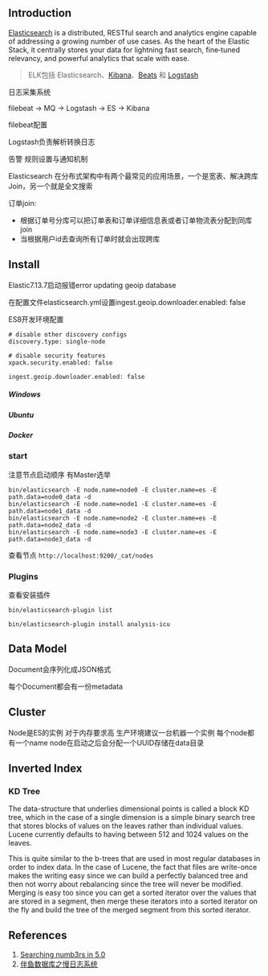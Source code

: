 ## Introduction

[Elasticsearch](https://www.elastic.co/cn/elasticsearch) is a distributed, RESTful search and analytics engine capable of addressing a growing number of use cases. 
As the heart of the Elastic Stack, it centrally stores your data for lightning fast search, fine‑tuned relevancy, and powerful analytics that scale with ease.

> ELK包括 Elasticsearch、[Kibana](/docs/CS/Framework/ES/Kibana.md)、[Beats](/docs/CS/Framework/ES/Beats.md) 和 [Logstash](/docs/CS/Framework/ES/Logstash.md)

日志采集系统

filebeat -> MQ -> Logstash -> ES -> Kibana

filebeat配置


Logstash负责解析转换日志



告警
规则设置与通知机制


Elasticsearch 在分布式架构中有两个最常见的应用场景，一个是宽表、解决跨库 Join，另一个就是全文搜索


订单join:
- 根据订单号分库可以把订单表和订单详细信息表或者订单物流表分配到同库join
- 当根据用户id去查询所有订单时就会出现跨库


## Install

Elastic7.13.7启动报错error updating geoip database

在配置文件elasticsearch.yml设置ingest.geoip.downloader.enabled: false


ES8开发环境配置
```properties
# disable other discovery configs
discovery.type: single-node

# disable security features
xpack.security.enabled: false

ingest.geoip.downloader.enabled: false
```

##### **Windows**




##### **Ubuntu**




##### **Docker**


### start

注意节点启动顺序 有Master选举
```shell
bin/elasticsearch -E node.name=node0 -E cluster.name=es -E path.data=node0_data -d
bin/elasticsearch -E node.name=node1 -E cluster.name=es -E path.data=node1_data -d
bin/elasticsearch -E node.name=node2 -E cluster.name=es -E path.data=node2_data -d
bin/elasticsearch -E node.name=node3 -E cluster.name=es -E path.data=node3_data -d
```
查看节点 `http://localhost:9200/_cat/nodes`


### Plugins

查看安装插件
```shell
bin/elasticsearch-plugin list
```


```shell
bin/elasticsearch-plugin install analysis-icu
```

## Data Model


Document会序列化成JSON格式

每个Document都会有一份metadata




## Cluster
Node是ES的实例 对于内存要求高 生产环境建议一台机器一个实例 每个node都有一个name node在启动之后会分配一个UUID存储在data目录

## Inverted Index



### KD Tree

The data-structure that underlies dimensional points is called a block KD tree,
which in the case of a single dimension is a simple binary search tree that stores blocks of values on the leaves rather than individual values.
Lucene currently defaults to having between 512 and 1024 values on the leaves.

This is quite similar to the b-trees that are used in most regular databases in order to index data.
In the case of Lucene, the fact that files are write-once makes the writing easy since we can build a perfectly balanced tree and then not worry about rebalancing since the tree will never be modified.
Merging is easy too since you can get a sorted iterator over the values that are stored in a segment,
then merge these iterators into a sorted iterator on the fly and build the tree of the merged segment from this sorted iterator.





## References

1. [Searching numb3rs in 5.0](https://www.elastic.co/blog/searching-numb3rs-in-5-0)
2. [伴鱼数据库之慢日志系统](https://tech.ipalfish.com/blog/2020/07/21/tidb_slowlog/)
